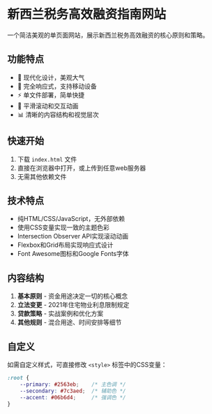 # 新西兰税务高效融资指南网站

一个简洁美观的单页面网站，展示新西兰税务高效融资的核心原则和策略。

## 功能特点

- 🎨 现代化设计，美观大气
- 📱 完全响应式，支持移动设备
- ⚡ 单文件部署，简单快捷
- 🎯 平滑滚动和交互动画
- 📊 清晰的内容结构和视觉层次

## 快速开始

1. 下载 `index.html` 文件
2. 直接在浏览器中打开，或上传到任意web服务器
3. 无需其他依赖文件

## 技术特点

- 纯HTML/CSS/JavaScript，无外部依赖
- 使用CSS变量实现一致的主题色彩
- Intersection Observer API实现滚动动画
- Flexbox和Grid布局实现响应式设计
- Font Awesome图标和Google Fonts字体

## 内容结构

1. **基本原则** - 资金用途决定一切的核心概念
2. **立法变更** - 2021年住宅物业利息限制规定
3. **贷款策略** - 实战案例和优化方案
4. **其他规则** - 混合用途、时间安排等细节

## 自定义

如需自定义样式，可直接修改 `<style>` 标签中的CSS变量：
```css
:root {
    --primary: #2563eb;    /* 主色调 */
    --secondary: #7c3aed;  /* 辅助色 */
    --accent: #06b6d4;     /* 强调色 */
}
